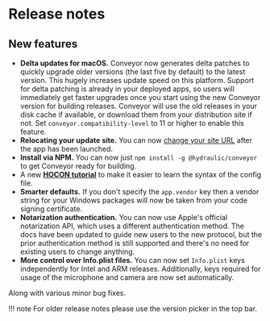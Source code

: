 # Release notes

## New features

* **Delta updates for macOS.** Conveyor now generates delta patches to quickly upgrade older versions (the last five by default) to
  the latest version. This hugely increases update speed on this platform. Support for delta patching is already in your deployed apps,
  so users will immediately get faster upgrades once you start using the new Conveyor version for building releases. Conveyor will use
  the old releases in your disk cache if available, or download them from your distribution site if not. Set `conveyor.compatibility-level`
  to 11 or higher to enable this feature.
* **Relocating your update site.** You can now [change your site URL](configs/download-pages.md#relocating-your-download-site) after the app has been launched.
* **Install via NPM.** You can now just `npm install -g @hydraulic/conveyor` to get Conveyor ready for building.
* A new [**HOCON tutorial**](configs/hocon.md) to make it easier to learn the syntax of the config file.
* **Smarter defaults.** If you don't specify the `app.vendor` key then a vendor string for your Windows packages will now be taken from your
  code signing certificate.
* **Notarization authentication.** You can now use Apple's official notarization API, which uses a different authentication method.
  The docs have been updated to guide new users to the new protocol, but the prior authentication method is still supported and there's
  no need for existing users to change anything.
* **More control over Info.plist files.** You can now set `Info.plist` keys independently for Intel and ARM releases. Additionally, keys 
  required for usage of the microphone and camera are now set automatically.

Along with various minor bug fixes.

!!! note 
    For older release notes please use the version picker in the top bar.
